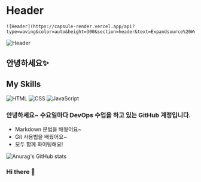 # Header
```
![Header](https://capsule-render.vercel.app/api?type=waving&color=auto&height=300&section=header&text=Expandsource%20Wed&fontSize=90)
```
![Header](https://capsule-render.vercel.app/api?type=waving&color=auto&height=300&section=header&text=Expandsource%20Wed&fontSize=90)

## 안녕하세요✨

## My Skills
![HTML](https://img.shields.io/badge/HTML5-E34F26?logo=html5&logoColor=white)
![CSS](https://img.shields.io/badge/CSS-1572B6?logo=css3&logoColor=white)
![JavaScript](https://img.shields.io/badge/JavaScript-F7DF1E?logo=javascript&logoColor=white)


### 안녕하세요~ 수요일마다 DevOps 수업을 하고 있는 GitHub 계정입니다.

- Markdown 문법을 배웠어요~
- Git 사용법을 배웠어요~
- 모두 함께 화이팅해요!

![Anurag's GitHub stats](https://github-readme-stats.vercel.app/api?username=expandsource-wed&show_icons=true&theme=radical)


### Hi there 👋

<!--
**expandsource-wed/expandsource-wed** is a ✨ _special_ ✨ repository because its `README.md` (this file) appears on your GitHub profile.

Here are some ideas to get you started:

- 🔭 I’m currently working on ...
- 🌱 I’m currently learning ...
- 👯 I’m looking to collaborate on ...
- 🤔 I’m looking for help with ...
- 💬 Ask me about ...
- 📫 How to reach me: ...
- 😄 Pronouns: ...
- ⚡ Fun fact: ...
-->
